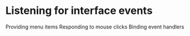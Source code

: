 Listening for interface events
=====================================
Providing menu items
Responding to mouse clicks
Binding event handlers
